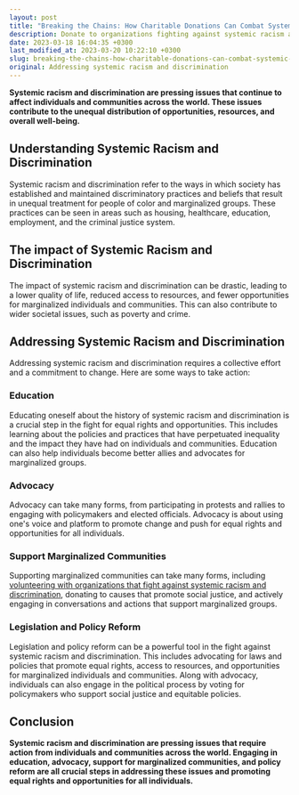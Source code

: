 ```yaml
---
layout: post
title: "Breaking the Chains: How Charitable Donations Can Combat Systemic Racism and Discrimination"
description: Donate to organizations fighting against systemic racism and discrimination to help make positive changes in our society.
date: 2023-03-18 16:04:35 +0300
last_modified_at: 2023-03-20 10:22:10 +0300
slug: breaking-the-chains-how-charitable-donations-can-combat-systemic-racism-and-discrimination
original: Addressing systemic racism and discrimination
---
```

**Systemic racism and discrimination are pressing issues that continue to affect individuals and communities across the world. These issues contribute to the unequal distribution of opportunities, resources, and overall well-being.**

## Understanding Systemic Racism and Discrimination

Systemic racism and discrimination refer to the ways in which society has established and maintained discriminatory practices and beliefs that result in unequal treatment for people of color and marginalized groups. These practices can be seen in areas such as housing, healthcare, education, employment, and the criminal justice system.

## The impact of Systemic Racism and Discrimination

The impact of systemic racism and discrimination can be drastic, leading to a lower quality of life, reduced access to resources, and fewer opportunities for marginalized individuals and communities. This can also contribute to wider societal issues, such as poverty and crime.

## Addressing Systemic Racism and Discrimination

Addressing systemic racism and discrimination requires a collective effort and a commitment to change. Here are some ways to take action:

### Education

Educating oneself about the history of systemic racism and discrimination is a crucial step in the fight for equal rights and opportunities. This includes learning about the policies and practices that have perpetuated inequality and the impact they have had on individuals and communities. Education can also help individuals become better allies and advocates for marginalized groups.

### Advocacy

Advocacy can take many forms, from participating in protests and rallies to engaging with policymakers and elected officials. Advocacy is about using one's voice and platform to promote change and push for equal rights and opportunities for all individuals.

### Support Marginalized Communities

Supporting marginalized communities can take many forms, including [volunteering with organizations that fight against systemic racism and discrimination](/civil-rights-charities/), donating to causes that promote social justice, and actively engaging in conversations and actions that support marginalized groups.

### Legislation and Policy Reform

Legislation and policy reform can be a powerful tool in the fight against systemic racism and discrimination. This includes advocating for laws and policies that promote equal rights, access to resources, and opportunities for marginalized individuals and communities. Along with advocacy, individuals can also engage in the political process by voting for policymakers who support social justice and equitable policies.

## Conclusion

**Systemic racism and discrimination are pressing issues that require action from individuals and communities across the world. Engaging in education, advocacy, support for marginalized communities, and policy reform are all crucial steps in addressing these issues and promoting equal rights and opportunities for all individuals.**